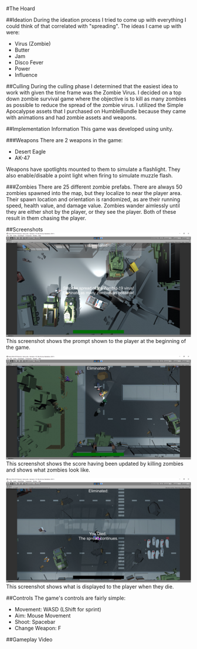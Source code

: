 #The Hoard

##Ideation
During the ideation process I tried to come up with everything I could think of that correlated with "spreading". The ideas I came up with were:
- Virus (Zombie)
- Butter
- Jam
- Disco Fever
- Power
- Influence

##Culling
During the culling phase I determined that the easiest idea to work with given the time frame was the Zombie Virus. I decided on a top down zombie survival game where the objective is to kill as many zombies as possible to reduce the spread of the zombie virus. I utilized the Simple Apocalypse assets that I purchased on HumbleBundle because they came with animations and had zombie assets and weapons. 

##Implementation Information
This game was developed using unity.

###Weapons
There are 2 weapons in the game:
- Desert Eagle
- AK-47

Weapons have spotlights mounted to them to simulate a flashlight. They also enable/disable a point light when firing to simulate muzzle flash.

###Zombies
There are 25 different zombie prefabs. There are always 50 zombies spawned into the map, but they localize to near the player area. Their spawn location and orientation is randomized, as are their running speed, health value, and damage value. Zombies wander aimlessly until they are either shot by the player, or they see the player. Both of these result in them chasing the player.

##Screenshots
![](https://github.com/gmfereday/GameJam/blob/master/StartPrompt.PNG)
This screenshot shows the prompt shown to the player at the beginning of the game.

![](https://github.com/gmfereday/GameJam/blob/master/ScoreAndEnemy.PNG)
This screenshot shows the score having been updated by killing zombies and shows what zombies look like.

![](https://github.com/gmfereday/GameJam/blob/master/Death.PNG)
This screenshot shows what is displayed to the player when they die.

##Controls
The game's controls are fairly simple:
- Movement: WASD (LShift for sprint)
- Aim: Mouse Movement
- Shoot: Spacebar
- Change Weapon: F

##Gameplay Video

